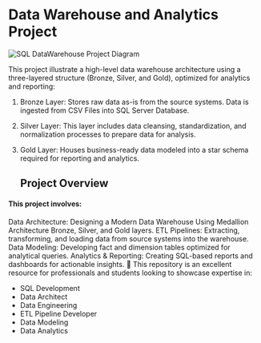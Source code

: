 # Data Warehouse and Analytics Project





![SQL DataWarehouse Project Diagram](https://github.com/user-attachments/assets/7f35b362-e685-4e7f-adbe-47ec2a27cd00)



This project illustrate a high-level data warehouse architecture using a three-layered structure (Bronze, Silver, and Gold), optimized for analytics and reporting:

1. Bronze Layer: Stores raw data as-is from the source systems. Data is ingested from CSV Files into SQL Server Database.
2. Silver Layer: This layer includes data cleansing, standardization, and normalization processes to prepare data for analysis.
3. Gold Layer: Houses business-ready data modeled into a star schema required for reporting and analytics.

   ## Project Overview

 #### This project involves:

Data Architecture: Designing a Modern Data Warehouse Using Medallion Architecture Bronze, Silver, and Gold layers.
ETL Pipelines: Extracting, transforming, and loading data from source systems into the warehouse.
Data Modeling: Developing fact and dimension tables optimized for analytical queries.
Analytics & Reporting: Creating SQL-based reports and dashboards for actionable insights.
🎯 This repository is an excellent resource for professionals and students looking to showcase expertise in:

* SQL Development
* Data Architect
* Data Engineering
* ETL Pipeline Developer
* Data Modeling
* Data Analytics
